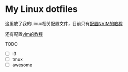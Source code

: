 # My Linux dotfiles

这里放了我的Linux相关配置文件，目前只有[配置NVIM的教程](.config/nvim/)

还有配置[vim的教程](vim.md)

TODO

- [ ] i3
- [ ] tmux
- [ ] awesome